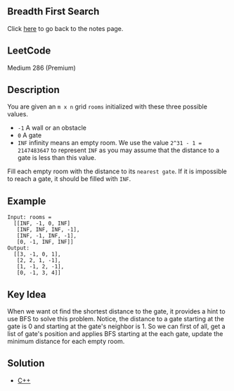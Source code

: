 ## Breadth First Search
Click [here](../notes.md) to go back to the notes page.

## LeetCode
Medium 286 (Premium)

## Description
You are given an `m x n` grid `rooms` initialized with these three possible values.
- `-1` A wall or an obstacle
- `0` A gate
- `INF` infinity means an empty room. We use the value `2^31 - 1 = 2147483647` to represent `INF` as you may assume that the distance to a gate is less than this value.

Fill each empty room with the distance to its `nearest gate`. If it is impossible to reach a gate, it should be filled with `INF`.

## Example
```
Input: rooms =
  [[INF, -1, 0, INF]
   [INF, INF, INF, -1],
   [INF, -1, INF, -1],
   [0, -1, INF, INF]]
Output:
  [[3, -1, 0, 1],
   [2, 2, 1, -1],
   [1, -1, 2, -1],
   [0, -1, 3, 4]]
```

## Key Idea
When we want ot find the shortest distance to the gate, it provides a hint to use BFS to solve this problem. Notice, the distance to a gate starting at the gate is 0 and starting at the gate's neighbor is 1. So we can first of all, get a list of gate's position and applies BFS starting at the each gate, update the minimum distance for each empty room.

## Solution
- [C++](solution.cpp)
